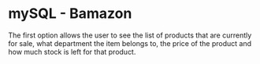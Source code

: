 # mySQL - Bamazon
The first option allows the user to see the list of products that are currently for sale, what department the item belongs to, the price of the product and how much stock is left for that product.
